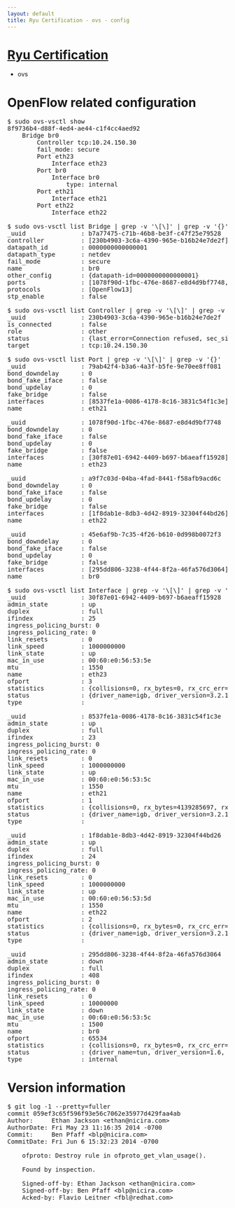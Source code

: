 ```yaml
---
layout: default
title: Ryu Certification - ovs - config
---
```

# [Ryu Certification](http://osrg.github.io/ryu/certification.html)
* ovs 

# OpenFlow related configuration
<pre>
$ sudo ovs-vsctl show
8f9736b4-d88f-4ed4-ae44-c1f4cc4aed92
    Bridge br0
        Controller tcp:10.24.150.30
        fail_mode: secure
        Port eth23
            Interface eth23
        Port br0
            Interface br0
                type: internal
        Port eth21
            Interface eth21
        Port eth22
            Interface eth22

$ sudo ovs-vsctl list Bridge | grep -v '\[\]' | grep -v '{}'
_uuid               : b7a77475-c71b-46b8-be3f-c47f25e79528
controller          : [230b4903-3c6a-4390-965e-b16b24e7de2f]
datapath_id         : 0000000000000001
datapath_type       : netdev
fail_mode           : secure
name                : br0
other_config        : {datapath-id=0000000000000001}
ports               : [1078f90d-1fbc-476e-8687-e8d4d9bf7748, 45e6af9b-7c35-4f26-b610-0d998b0072f3, 79ab42f4-b3a6-4a3f-b5fe-9e70ee8ff081, a9f7c03d-04ba-4fad-8441-f58afb9acd6c]
protocols           : [OpenFlow13]
stp_enable          : false

$ sudo ovs-vsctl list Controller | grep -v '\[\]' | grep -v '{}'
_uuid               : 230b4903-3c6a-4390-965e-b16b24e7de2f
is_connected        : false
role                : other
status              : {last_error=Connection refused, sec_since_connect=967, sec_since_disconnect=0, state=BACKOFF}
target              : tcp:10.24.150.30

$ sudo ovs-vsctl list Port | grep -v '\[\]' | grep -v '{}'
_uuid               : 79ab42f4-b3a6-4a3f-b5fe-9e70ee8ff081
bond_downdelay      : 0
bond_fake_iface     : false
bond_updelay        : 0
fake_bridge         : false
interfaces          : [8537fe1a-0086-4178-8c16-3831c54f1c3e]
name                : eth21

_uuid               : 1078f90d-1fbc-476e-8687-e8d4d9bf7748
bond_downdelay      : 0
bond_fake_iface     : false
bond_updelay        : 0
fake_bridge         : false
interfaces          : [30f87e01-6942-4409-b697-b6aeaff15928]
name                : eth23

_uuid               : a9f7c03d-04ba-4fad-8441-f58afb9acd6c
bond_downdelay      : 0
bond_fake_iface     : false
bond_updelay        : 0
fake_bridge         : false
interfaces          : [1f8dab1e-8db3-4d42-8919-32304f44bd26]
name                : eth22

_uuid               : 45e6af9b-7c35-4f26-b610-0d998b0072f3
bond_downdelay      : 0
bond_fake_iface     : false
bond_updelay        : 0
fake_bridge         : false
interfaces          : [295dd806-3238-4f44-8f2a-46fa576d3064]
name                : br0

$ sudo ovs-vsctl list Interface | grep -v '\[\]' | grep -v '{}'
_uuid               : 30f87e01-6942-4409-b697-b6aeaff15928
admin_state         : up
duplex              : full
ifindex             : 25
ingress_policing_burst: 0
ingress_policing_rate: 0
link_resets         : 0
link_speed          : 1000000000
link_state          : up
mac_in_use          : 00:60:e0:56:53:5e
mtu                 : 1550
name                : eth23
ofport              : 3
statistics          : {collisions=0, rx_bytes=0, rx_crc_err=0, rx_dropped=0, rx_errors=0, rx_frame_err=0, rx_over_err=0, rx_packets=0, tx_bytes=1019417908, tx_dropped=0, tx_errors=0, tx_packets=6406235}
status              : {driver_name=igb, driver_version=3.2.10-k, firmware_version=2.10-9}
type                : 

_uuid               : 8537fe1a-0086-4178-8c16-3831c54f1c3e
admin_state         : up
duplex              : full
ifindex             : 23
ingress_policing_burst: 0
ingress_policing_rate: 0
link_resets         : 0
link_speed          : 1000000000
link_state          : up
mac_in_use          : 00:60:e0:56:53:5c
mtu                 : 1550
name                : eth21
ofport              : 1
statistics          : {collisions=0, rx_bytes=4139285697, rx_crc_err=0, rx_dropped=0, rx_errors=0, rx_frame_err=0, rx_over_err=0, rx_packets=25727926, tx_bytes=0, tx_dropped=0, tx_errors=0, tx_packets=0}
status              : {driver_name=igb, driver_version=3.2.10-k, firmware_version=2.10-9}
type                : 

_uuid               : 1f8dab1e-8db3-4d42-8919-32304f44bd26
admin_state         : up
duplex              : full
ifindex             : 24
ingress_policing_burst: 0
ingress_policing_rate: 0
link_resets         : 0
link_speed          : 1000000000
link_state          : up
mac_in_use          : 00:60:e0:56:53:5d
mtu                 : 1550
name                : eth22
ofport              : 2
statistics          : {collisions=0, rx_bytes=0, rx_crc_err=0, rx_dropped=0, rx_errors=0, rx_frame_err=0, rx_over_err=0, rx_packets=0, tx_bytes=1041507578, tx_dropped=0, tx_errors=0, tx_packets=12170037}
status              : {driver_name=igb, driver_version=3.2.10-k, firmware_version=2.10-9}
type                : 

_uuid               : 295dd806-3238-4f44-8f2a-46fa576d3064
admin_state         : down
duplex              : full
ifindex             : 408
ingress_policing_burst: 0
ingress_policing_rate: 0
link_resets         : 0
link_speed          : 10000000
link_state          : down
mac_in_use          : 00:60:e0:56:53:5c
mtu                 : 1500
name                : br0
ofport              : 65534
statistics          : {collisions=0, rx_bytes=0, rx_crc_err=0, rx_dropped=0, rx_errors=0, rx_frame_err=0, rx_over_err=0, rx_packets=0, tx_bytes=0, tx_dropped=0, tx_errors=0, tx_packets=0}
status              : {driver_name=tun, driver_version=1.6, firmware_version=N/A}
type                : internal
</pre>

# Version information
<pre>
$ git log -1 --pretty=fuller
commit 059ef3c65f596f93e56c7062e35977d429faa4ab
Author:     Ethan Jackson &lt;ethan@nicira.com&gt;
AuthorDate: Fri May 23 11:16:35 2014 -0700
Commit:     Ben Pfaff &lt;blp@nicira.com&gt;
CommitDate: Fri Jun 6 15:32:23 2014 -0700

    ofproto: Destroy rule in ofproto_get_vlan_usage&#40;&#41;.
    
    Found by inspection.
    
    Signed-off-by: Ethan Jackson &lt;ethan@nicira.com&gt;
    Signed-off-by: Ben Pfaff &lt;blp@nicira.com&gt;
    Acked-by: Flavio Leitner &lt;fbl@redhat.com&gt;
</pre>
